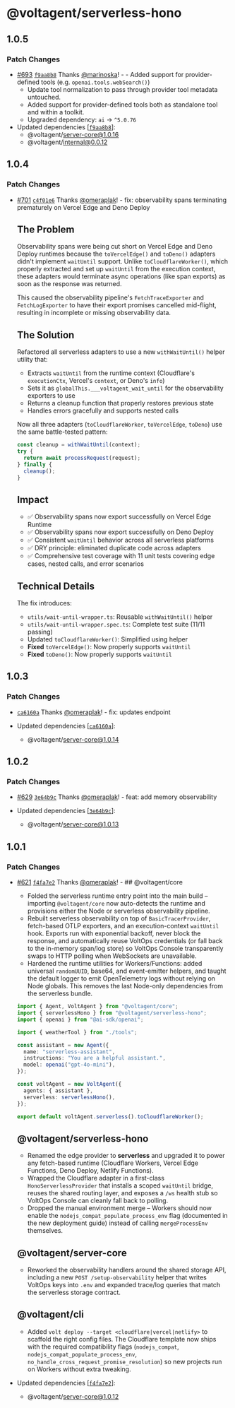 # @voltagent/serverless-hono

## 1.0.5

### Patch Changes

- [#693](https://github.com/VoltAgent/voltagent/pull/693) [`f9aa8b8`](https://github.com/VoltAgent/voltagent/commit/f9aa8b8980a9efa53b6a83e6ba2a6db765a4fd0e) Thanks [@marinoska](https://github.com/marinoska)! - - Added support for provider-defined tools (e.g. `openai.tools.webSearch()`)
  - Update tool normalization to pass through provider tool metadata untouched.
  - Added support for provider-defined tools both as standalone tool and within a toolkit.
  - Upgraded dependency: `ai` → `^5.0.76`
- Updated dependencies [[`f9aa8b8`](https://github.com/VoltAgent/voltagent/commit/f9aa8b8980a9efa53b6a83e6ba2a6db765a4fd0e)]:
  - @voltagent/server-core@1.0.16
  - @voltagent/internal@0.0.12

## 1.0.4

### Patch Changes

- [#701](https://github.com/VoltAgent/voltagent/pull/701) [`c4f01e6`](https://github.com/VoltAgent/voltagent/commit/c4f01e6691b4841c11d4127525011bb2edbe1e26) Thanks [@omeraplak](https://github.com/omeraplak)! - fix: observability spans terminating prematurely on Vercel Edge and Deno Deploy

  ## The Problem

  Observability spans were being cut short on Vercel Edge and Deno Deploy runtimes because the `toVercelEdge()` and `toDeno()` adapters didn't implement `waitUntil` support. Unlike `toCloudflareWorker()`, which properly extracted and set up `waitUntil` from the execution context, these adapters would terminate async operations (like span exports) as soon as the response was returned.

  This caused the observability pipeline's `FetchTraceExporter` and `FetchLogExporter` to have their export promises cancelled mid-flight, resulting in incomplete or missing observability data.

  ## The Solution

  Refactored all serverless adapters to use a new `withWaitUntil()` helper utility that:
  - Extracts `waitUntil` from the runtime context (Cloudflare's `executionCtx`, Vercel's `context`, or Deno's `info`)
  - Sets it as `globalThis.___voltagent_wait_until` for the observability exporters to use
  - Returns a cleanup function that properly restores previous state
  - Handles errors gracefully and supports nested calls

  Now all three adapters (`toCloudflareWorker`, `toVercelEdge`, `toDeno`) use the same battle-tested pattern:

  ```ts
  const cleanup = withWaitUntil(context);
  try {
    return await processRequest(request);
  } finally {
    cleanup();
  }
  ```

  ## Impact
  - ✅ Observability spans now export successfully on Vercel Edge Runtime
  - ✅ Observability spans now export successfully on Deno Deploy
  - ✅ Consistent `waitUntil` behavior across all serverless platforms
  - ✅ DRY principle: eliminated duplicate code across adapters
  - ✅ Comprehensive test coverage with 11 unit tests covering edge cases, nested calls, and error scenarios

  ## Technical Details

  The fix introduces:
  - `utils/wait-until-wrapper.ts`: Reusable `withWaitUntil()` helper
  - `utils/wait-until-wrapper.spec.ts`: Complete test suite (11/11 passing)
  - Updated `toCloudflareWorker()`: Simplified using helper
  - **Fixed** `toVercelEdge()`: Now properly supports `waitUntil`
  - **Fixed** `toDeno()`: Now properly supports `waitUntil`

## 1.0.3

### Patch Changes

- [`ca6160a`](https://github.com/VoltAgent/voltagent/commit/ca6160a2f5098f296729dcd842a013558d14eeb8) Thanks [@omeraplak](https://github.com/omeraplak)! - fix: updates endpoint

- Updated dependencies [[`ca6160a`](https://github.com/VoltAgent/voltagent/commit/ca6160a2f5098f296729dcd842a013558d14eeb8)]:
  - @voltagent/server-core@1.0.14

## 1.0.2

### Patch Changes

- [#629](https://github.com/VoltAgent/voltagent/pull/629) [`3e64b9c`](https://github.com/VoltAgent/voltagent/commit/3e64b9ce58d0e91bc272f491be2c1932a005ef48) Thanks [@omeraplak](https://github.com/omeraplak)! - feat: add memory observability

- Updated dependencies [[`3e64b9c`](https://github.com/VoltAgent/voltagent/commit/3e64b9ce58d0e91bc272f491be2c1932a005ef48)]:
  - @voltagent/server-core@1.0.13

## 1.0.1

### Patch Changes

- [#621](https://github.com/VoltAgent/voltagent/pull/621) [`f4fa7e2`](https://github.com/VoltAgent/voltagent/commit/f4fa7e297fec2f602c9a24a0c77e645aa971f2b9) Thanks [@omeraplak](https://github.com/omeraplak)! - ## @voltagent/core
  - Folded the serverless runtime entry point into the main build – importing `@voltagent/core` now auto-detects the runtime and provisions either the Node or serverless observability pipeline.
  - Rebuilt serverless observability on top of `BasicTracerProvider`, fetch-based OTLP exporters, and an execution-context `waitUntil` hook. Exports run with exponential backoff, never block the response, and automatically reuse VoltOps credentials (or fall back to the in-memory span/log store) so VoltOps Console transparently swaps to HTTP polling when WebSockets are unavailable.
  - Hardened the runtime utilities for Workers/Functions: added universal `randomUUID`, base64, and event-emitter helpers, and taught the default logger to emit OpenTelemetry logs without relying on Node globals. This removes the last Node-only dependencies from the serverless bundle.

  ```ts
  import { Agent, VoltAgent } from "@voltagent/core";
  import { serverlessHono } from "@voltagent/serverless-hono";
  import { openai } from "@ai-sdk/openai";

  import { weatherTool } from "./tools";

  const assistant = new Agent({
    name: "serverless-assistant",
    instructions: "You are a helpful assistant.",
    model: openai("gpt-4o-mini"),
  });

  const voltAgent = new VoltAgent({
    agents: { assistant },
    serverless: serverlessHono(),
  });

  export default voltAgent.serverless().toCloudflareWorker();
  ```

  ## @voltagent/serverless-hono
  - Renamed the edge provider to **serverless** and upgraded it to power any fetch-based runtime (Cloudflare Workers, Vercel Edge Functions, Deno Deploy, Netlify Functions).
  - Wrapped the Cloudflare adapter in a first-class `HonoServerlessProvider` that installs a scoped `waitUntil` bridge, reuses the shared routing layer, and exposes a `/ws` health stub so VoltOps Console can cleanly fall back to polling.
  - Dropped the manual environment merge – Workers should now enable the `nodejs_compat_populate_process_env` flag (documented in the new deployment guide) instead of calling `mergeProcessEnv` themselves.

  ## @voltagent/server-core
  - Reworked the observability handlers around the shared storage API, including a new `POST /setup-observability` helper that writes VoltOps keys into `.env` and expanded trace/log queries that match the serverless storage contract.

  ## @voltagent/cli
  - Added `volt deploy --target <cloudflare|vercel|netlify>` to scaffold the right config files. The Cloudflare template now ships with the required compatibility flags (`nodejs_compat`, `nodejs_compat_populate_process_env`, `no_handle_cross_request_promise_resolution`) so new projects run on Workers without extra tweaking.

- Updated dependencies [[`f4fa7e2`](https://github.com/VoltAgent/voltagent/commit/f4fa7e297fec2f602c9a24a0c77e645aa971f2b9)]:
  - @voltagent/server-core@1.0.12
